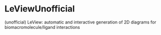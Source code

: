 # LeViewUnofficial
(unofficial) LeView: automatic and interactive generation of 2D diagrams for biomacromolecule/ligand interactions

